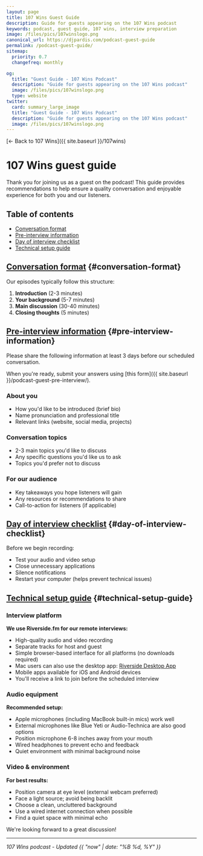 ```yaml
---
layout: page
title: 107 Wins Guest Guide
description: Guide for guests appearing on the 107 Wins podcast
keywords: podcast, guest guide, 107 wins, interview preparation
image: /files/pics/107winslogo.png
canonical_url: https://djpardis.com/podcast-guest-guide
permalink: /podcast-guest-guide/
sitemap:
  priority: 0.7
  changefreq: monthly

og:
  title: "Guest Guide - 107 Wins Podcast"
  description: "Guide for guests appearing on the 107 Wins podcast"
  image: /files/pics/107winslogo.png
  type: website
twitter:
  card: summary_large_image
  title: "Guest Guide - 107 Wins Podcast"
  description: "Guide for guests appearing on the 107 Wins podcast"
  image: /files/pics/107winslogo.png
---
```


[← Back to 107 Wins]({{ site.baseurl }}/107wins)

# <span class="wiggly-underline">107 Wins</span> guest guide

Thank you for joining us as a guest on the podcast! This guide provides recommendations to help ensure a quality conversation and enjoyable experience for both you and our listeners.

<div class="toc-container post-container">
<h2 id="table-of-contents">Table of contents</h2>
<ul>
<li><a href="#conversation-format">Conversation format</a></li>
<li><a href="#pre-interview-information">Pre-interview information</a></li>
<li><a href="#day-of-interview-checklist">Day of interview checklist</a></li>
<li><a href="#technical-setup-guide">Technical setup guide</a></li>
</ul>
</div>

## [Conversation format](#table-of-contents) {#conversation-format}

Our episodes typically follow this structure:
1. **Introduction** (2-3 minutes)
2. **Your background** (5-7 minutes)
3. **Main discussion** (30-40 minutes)
4. **Closing thoughts** (5 minutes)

## [Pre-interview information](#table-of-contents) {#pre-interview-information}

Please share the following information at least 3 days before our scheduled conversation.

<span class="wiggly-underline">When you're ready, submit your answers using [this form]({{ site.baseurl }}/podcast-guest-pre-interview/).</span>

### About you
- How you'd like to be introduced (brief bio)
- Name pronunciation and professional title
- Relevant links (website, social media, projects)

### Conversation topics
- 2-3 main topics you'd like to discuss
- Any specific questions you'd like us to ask
- Topics you'd prefer not to discuss

### For our audience
- Key takeaways you hope listeners will gain
- Any resources or recommendations to share
- Call-to-action for listeners (if applicable)

## [Day of interview checklist](#table-of-contents) {#day-of-interview-checklist}

Before we begin recording:
- Test your audio and video setup
- Close unnecessary applications
- Silence notifications
- Restart your computer (helps prevent technical issues)

## [Technical setup guide](#table-of-contents) {#technical-setup-guide}

### Interview platform

**We use Riverside.fm for our remote interviews:**
- High-quality audio and video recording
- Separate tracks for host and guest
- Simple browser-based interface for all platforms (no downloads required)
- Mac users can also use the desktop app: [Riverside Desktop App](https://riverside.fm/mac-app)
- Mobile apps available for iOS and Android devices
- You'll receive a link to join before the scheduled interview

### Audio equipment

**Recommended setup:**
- Apple microphones (including MacBook built-in mics) work well
- External microphones like Blue Yeti or Audio-Technica are also good options
- Position microphone 6-8 inches away from your mouth
- Wired headphones to prevent echo and feedback
- Quiet environment with minimal background noise

### Video & environment

**For best results:**
- Position camera at eye level (external webcam preferred)
- Face a light source; avoid being backlit
- Choose a clean, uncluttered background
- Use a wired internet connection when possible
- Find a quiet space with minimal echo

We're looking forward to a great discussion!

---

*107 Wins podcast - Updated {{ "now" | date: "%B %d, %Y" }}*

